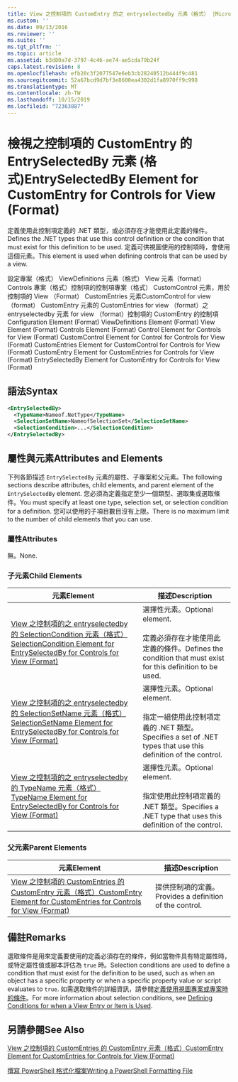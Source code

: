 ```yaml
---
title: View 之控制項的 CustomEntry 的之 entryselectedby 元素（格式） |Microsoft Docs
ms.custom: ''
ms.date: 09/13/2016
ms.reviewer: ''
ms.suite: ''
ms.tgt_pltfrm: ''
ms.topic: article
ms.assetid: b3d80a7d-3797-4c46-ae74-ae5cda79b24f
caps.latest.revision: 8
ms.openlocfilehash: efb20c3f2077547e6eb3cb28240512b444f9c481
ms.sourcegitcommit: 52a67bcd9d7bf3e8600ea4302d1fa8970ff9c998
ms.translationtype: MT
ms.contentlocale: zh-TW
ms.lasthandoff: 10/15/2019
ms.locfileid: "72363887"
---
```

# <a name="entryselectedby-element-for-customentry-for-controls-for-view-format"></a><span data-ttu-id="a9cc1-102">檢視之控制項的 CustomEntry 的 EntrySelectedBy 元素 (格式)</span><span class="sxs-lookup"><span data-stu-id="a9cc1-102">EntrySelectedBy Element for CustomEntry for Controls for View (Format)</span></span>

<span data-ttu-id="a9cc1-103">定義使用此控制項定義的 .NET 類型，或必須存在才能使用此定義的條件。</span><span class="sxs-lookup"><span data-stu-id="a9cc1-103">Defines the .NET types that use this control definition or the condition that must exist for this definition to be used.</span></span> <span data-ttu-id="a9cc1-104">定義可供視圖使用的控制項時，會使用這個元素。</span><span class="sxs-lookup"><span data-stu-id="a9cc1-104">This element is used when defining controls that can be used by a view.</span></span>

<span data-ttu-id="a9cc1-105">設定專案（格式） ViewDefinitions 元素（格式） View 元素（format） Controls 專案（格式）控制項的控制項專案（格式） CustomControl 元素，用於控制項的 View （Format） CustomEntries 元素CustomControl for view （format） CustomEntry 元素的 CustomEntries for view （format）之 entryselectedby 元素 for view （format）控制項的 CustomEntry 的控制項</span><span class="sxs-lookup"><span data-stu-id="a9cc1-105">Configuration Element (Format) ViewDefinitions Element (Format) View Element (Format) Controls Element (Format) Control Element for Controls for View (Format) CustomControl Element for Control for Controls for View (Format) CustomEntries Element for CustomControl for Controls for View (Format) CustomEntry Element for CustomEntries for Controls for View (Format) EntrySelectedBy Element for CustomEntry for Controls for View (Format)</span></span>

## <a name="syntax"></a><span data-ttu-id="a9cc1-106">語法</span><span class="sxs-lookup"><span data-stu-id="a9cc1-106">Syntax</span></span>

```xml
<EntrySelectedBy>
  <TypeName>Nameof.NetType</TypeName>
  <SelectionSetName>NameofSelectionSet</SelectionSetName>
  <SelectionCondition>...</SelectionCondition>
</EntrySelectedBy>
```

## <a name="attributes-and-elements"></a><span data-ttu-id="a9cc1-107">屬性與元素</span><span class="sxs-lookup"><span data-stu-id="a9cc1-107">Attributes and Elements</span></span>

<span data-ttu-id="a9cc1-108">下列各節描述 `EntrySelectedBy` 元素的屬性、子專案和父元素。</span><span class="sxs-lookup"><span data-stu-id="a9cc1-108">The following sections describe attributes, child elements, and parent element of the `EntrySelectedBy` element.</span></span> <span data-ttu-id="a9cc1-109">您必須為定義指定至少一個類型、選取集或選取條件。</span><span class="sxs-lookup"><span data-stu-id="a9cc1-109">You must specify at least one type, selection set, or selection condition for a definition.</span></span> <span data-ttu-id="a9cc1-110">您可以使用的子項目數目沒有上限。</span><span class="sxs-lookup"><span data-stu-id="a9cc1-110">There is no maximum limit to the number of child elements that you can use.</span></span>

### <a name="attributes"></a><span data-ttu-id="a9cc1-111">屬性</span><span class="sxs-lookup"><span data-stu-id="a9cc1-111">Attributes</span></span>

<span data-ttu-id="a9cc1-112">無。</span><span class="sxs-lookup"><span data-stu-id="a9cc1-112">None.</span></span>

### <a name="child-elements"></a><span data-ttu-id="a9cc1-113">子元素</span><span class="sxs-lookup"><span data-stu-id="a9cc1-113">Child Elements</span></span>

|<span data-ttu-id="a9cc1-114">元素</span><span class="sxs-lookup"><span data-stu-id="a9cc1-114">Element</span></span>|<span data-ttu-id="a9cc1-115">描述</span><span class="sxs-lookup"><span data-stu-id="a9cc1-115">Description</span></span>|
|-------------|-----------------|
|[<span data-ttu-id="a9cc1-116">View 之控制項的之 entryselectedby 的 SelectionCondition 元素（格式）</span><span class="sxs-lookup"><span data-stu-id="a9cc1-116">SelectionCondition Element for EntrySelectedBy for Controls for View (Format)</span></span>](./selectioncondition-element-for-entryselectedby-for-controls-for-view-format.md)|<span data-ttu-id="a9cc1-117">選擇性元素。</span><span class="sxs-lookup"><span data-stu-id="a9cc1-117">Optional element.</span></span><br /><br /> <span data-ttu-id="a9cc1-118">定義必須存在才能使用此定義的條件。</span><span class="sxs-lookup"><span data-stu-id="a9cc1-118">Defines the condition that must exist for this definition to be used.</span></span>|
|[<span data-ttu-id="a9cc1-119">View 之控制項的之 entryselectedby 的 SelectionSetName 元素（格式）</span><span class="sxs-lookup"><span data-stu-id="a9cc1-119">SelectionSetName Element for EntrySelectedBy for Controls for View (Format)</span></span>](./selectionsetname-element-for-entryselectedby-for-controls-for-view-format.md)|<span data-ttu-id="a9cc1-120">選擇性元素。</span><span class="sxs-lookup"><span data-stu-id="a9cc1-120">Optional element.</span></span><br /><br /> <span data-ttu-id="a9cc1-121">指定一組使用此控制項定義的 .NET 類型。</span><span class="sxs-lookup"><span data-stu-id="a9cc1-121">Specifies a set of .NET types that use this definition of the control.</span></span>|
|[<span data-ttu-id="a9cc1-122">View 之控制項的之 entryselectedby 的 TypeName 元素（格式）</span><span class="sxs-lookup"><span data-stu-id="a9cc1-122">TypeName Element for EntrySelectedBy for Controls for View (Format)</span></span>](./typename-element-for-entryselectedby-for-controls-for-view-format.md)|<span data-ttu-id="a9cc1-123">選擇性元素。</span><span class="sxs-lookup"><span data-stu-id="a9cc1-123">Optional element.</span></span><br /><br /> <span data-ttu-id="a9cc1-124">指定使用此控制項定義的 .NET 類型。</span><span class="sxs-lookup"><span data-stu-id="a9cc1-124">Specifies a .NET type that uses this definition of the control.</span></span>|

### <a name="parent-elements"></a><span data-ttu-id="a9cc1-125">父元素</span><span class="sxs-lookup"><span data-stu-id="a9cc1-125">Parent Elements</span></span>

|<span data-ttu-id="a9cc1-126">元素</span><span class="sxs-lookup"><span data-stu-id="a9cc1-126">Element</span></span>|<span data-ttu-id="a9cc1-127">描述</span><span class="sxs-lookup"><span data-stu-id="a9cc1-127">Description</span></span>|
|-------------|-----------------|
|[<span data-ttu-id="a9cc1-128">View 之控制項的 CustomEntries 的 CustomEntry 元素（格式）</span><span class="sxs-lookup"><span data-stu-id="a9cc1-128">CustomEntry Element for CustomEntries for Controls for View (Format)</span></span>](./customentry-element-for-customentries-for-controls-for-view-format.md)|<span data-ttu-id="a9cc1-129">提供控制項的定義。</span><span class="sxs-lookup"><span data-stu-id="a9cc1-129">Provides a definition of the control.</span></span>|

## <a name="remarks"></a><span data-ttu-id="a9cc1-130">備註</span><span class="sxs-lookup"><span data-stu-id="a9cc1-130">Remarks</span></span>

<span data-ttu-id="a9cc1-131">選取條件是用來定義要使用的定義必須存在的條件，例如當物件具有特定屬性時，或特定屬性值或腳本評估為 `true` 時。</span><span class="sxs-lookup"><span data-stu-id="a9cc1-131">Selection conditions are used to define a condition that must exist for the definition to be used, such as when an object has a specific property or when a specific property value or script evaluates to `true`.</span></span> <span data-ttu-id="a9cc1-132">如需選取條件的詳細資訊，請參閱[定義使用視圖專案或專案時的條件](./defining-conditions-for-displaying-data.md)。</span><span class="sxs-lookup"><span data-stu-id="a9cc1-132">For more information about selection conditions, see [Defining Conditions for when a View Entry or Item is Used](./defining-conditions-for-displaying-data.md).</span></span>

## <a name="see-also"></a><span data-ttu-id="a9cc1-133">另請參閱</span><span class="sxs-lookup"><span data-stu-id="a9cc1-133">See Also</span></span>

[<span data-ttu-id="a9cc1-134">View 之控制項的 CustomEntries 的 CustomEntry 元素（格式）</span><span class="sxs-lookup"><span data-stu-id="a9cc1-134">CustomEntry Element for CustomEntries for Controls for View (Format)</span></span>](./customentry-element-for-customentries-for-controls-for-view-format.md)

[<span data-ttu-id="a9cc1-135">撰寫 PowerShell 格式化檔案</span><span class="sxs-lookup"><span data-stu-id="a9cc1-135">Writing a PowerShell Formatting File</span></span>](./writing-a-powershell-formatting-file.md)
